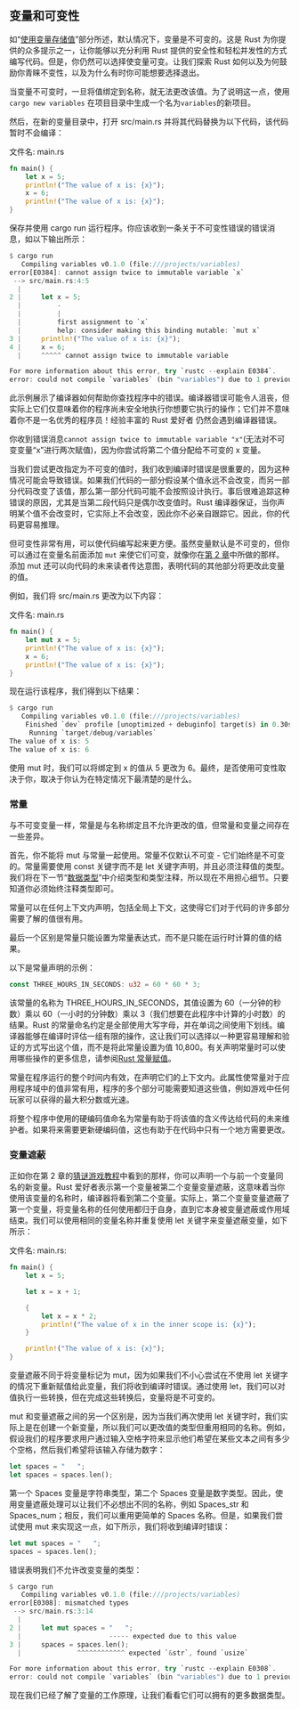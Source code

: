 ## 变量和可变性

如“[使用变量存储值](../guess-game/guess-game.md#用变量来存储值)”部分所述，默认情况下，变量是不可变的。这是 Rust 为你提供的众多提示之一，让你能够以充分利用 Rust 提供的安全性和轻松并发性的方式编写代码。但是，你仍然可以选择使变量可变。让我们探索 Rust 如何以及为何鼓励你青睐不变性，以及为什么有时你可能想要选择退出。

当变量不可变时，一旦将值绑定到名称，就无法更改该值。为了说明这一点，使用 `cargo new variables` 在项目目录中生成一个名为`variables`的新项目。

然后，在新的变量目录中，打开 src/main.rs 并将其代码替换为以下代码，该代码暂时不会编译：

文件名: main.rs

```rust
fn main() {
    let x = 5;
    println!("The value of x is: {x}");
    x = 6;
    println!("The value of x is: {x}");
}
```

保存并使用 cargo run 运行程序。你应该收到一条关于不可变性错误的错误消息，如以下输出所示：

```rust
$ cargo run
   Compiling variables v0.1.0 (file:///projects/variables)
error[E0384]: cannot assign twice to immutable variable `x`
 --> src/main.rs:4:5
  |
2 |     let x = 5;
  |         -
  |         |
  |         first assignment to `x`
  |         help: consider making this binding mutable: `mut x`
3 |     println!("The value of x is: {x}");
4 |     x = 6;
  |     ^^^^^ cannot assign twice to immutable variable

For more information about this error, try `rustc --explain E0384`.
error: could not compile `variables` (bin "variables") due to 1 previous error
```

此示例展示了编译器如何帮助你查找程序中的错误。编译器错误可能令人沮丧，但实际上它们仅意味着你的程序尚未安全地执行你想要它执行的操作；它们并不意味着你不是一名优秀的程序员！经验丰富的 Rust 爱好者 仍然会遇到编译器错误。

你收到错误消息`cannot assign twice to immutable variable "x"`(无法对不可变变量“x”进行两次赋值)，因为你尝试将第二个值分配给不可变的 x 变量。

当我们尝试更改指定为不可变的值时，我们收到编译时错误是很重要的，因为这种情况可能会导致错误。如果我们代码的一部分假设某个值永远不会改变，而另一部分代码改变了该值，那么第一部分代码可能不会按照设计执行。事后很难追踪这种错误的原因，尤其是当第二段代码只是偶尔改变值时。Rust 编译器保证，当你声明某个值不会改变时，它实际上不会改变，因此你不必亲自跟踪它。因此，你的代码更容易推理。

但可变性非常有用，可以使代码编写起来更方便。虽然变量默认是不可变的，但你可以通过在变量名前面添加 `mut` 来使它们可变，就像你在[第 2 章](../guess-game/guess-game.md#用变量来存储值)中所做的那样。添加 mut 还可以向代码的未来读者传达意图，表明代码的其他部分将更改此变量的值。

例如，我们将 src/main.rs 更改为以下内容：

文件名: main.rs

```rust
fn main() {
    let mut x = 5;
    println!("The value of x is: {x}");
    x = 6;
    println!("The value of x is: {x}");
}
```

现在运行该程序，我们得到以下结果：

```rust
$ cargo run
   Compiling variables v0.1.0 (file:///projects/variables)
    Finished `dev` profile [unoptimized + debuginfo] target(s) in 0.30s
     Running `target/debug/variables`
The value of x is: 5
The value of x is: 6
```

使用 mut 时，我们可以将绑定到 x 的值从 5 更改为 6。最终，是否使用可变性取决于你，取决于你认为在特定情况下最清楚的是什么。

### 常量

与不可变变量一样，常量是与名称绑定且不允许更改的值，但常量和变量之间存在一些差异。

首先，你不能将 mut 与常量一起使用。常量不仅默认不可变 - 它们始终是不可变的。常量需要使用 const 关键字而不是 let 关键字声明，并且必须注释值的类型。我们将在下一节“[数据类型](./data-type.md)”中介绍类型和类型注释，所以现在不用担心细节。只要知道你必须始终注释类型即可。

常量可以在任何上下文内声明，包括全局上下文，这使得它们对于代码的许多部分需要了解的值很有用。

最后一个区别是常量只能设置为常量表达式，而不是只能在运行时计算的值的结果。

以下是常量声明的示例：

```rust
const THREE_HOURS_IN_SECONDS: u32 = 60 * 60 * 3;
```

该常量的名称为 THREE_HOURS_IN_SECONDS，其值设置为 60（一分钟的秒数）乘以 60（一小时的分钟数）乘以 3（我们想要在此程序中计算的小时数）的结果。Rust 的常量命名约定是全部使用大写字母，并在单词之间使用下划线。编译器能够在编译时评估一组有限的操作，这让我们可以选择以一种更容易理解和验证的方式写出这个值，而不是将此常量设置为值 10,800。有关声明常量时可以使用哪些操作的更多信息，请参阅[Rust 常量赋值](https://doc.rust-lang.org/reference/const_eval.html)。

常量在程序运行的整个时间内有效，在声明它们的上下文内。此属性使常量对于应用程序域中的值非常有用，程序的多个部分可能需要知道这些值，例如游戏中任何玩家可以获得的最大积分数或光速。

将整个程序中使用的硬编码值命名为常量有助于将该值的含义传达给代码的未来维护者。如果将来需要更新硬编码值，这也有助于在代码中只有一个地方需要更改。

### 变量遮蔽

正如你在第 2 章的[猜谜游戏教程](../guess-game/guess-game.md#将猜测数字与秘密数字进行比较)中看到的那样，你可以声明一个与前一个变量同名的新变量。Rust 爱好者表示第一个变量被第二个变量变量遮蔽，这意味着当你使用该变量的名称时，编译器将看到第二个变量。实际上，第二个变量变量遮蔽了第一个变量，将变量名称的任何使用都归于自身，直到它本身被变量遮蔽或作用域结束。我们可以使用相同的变量名称并重复使用 let 关键字来变量遮蔽变量，如下所示：

文件名: main.rs:

```rust
fn main() {
    let x = 5;

    let x = x + 1;

    {
        let x = x * 2;
        println!("The value of x in the inner scope is: {x}");
    }

    println!("The value of x is: {x}");
}
```

变量遮蔽不同于将变量标记为 mut，因为如果我们不小心尝试在不使用 let 关键字的情况下重新赋值给此变量，我们将收到编译时错误。通过使用 let，我们可以对值执行一些转换，但在完成这些转换后，变量将是不可变的。

mut 和变量遮蔽之间的另一个区别是，因为当我们再次使用 let 关键字时，我们实际上是在创建一个新变量，所以我们可以更改值的类型但重用相同的名称。例如，假设我们的程序要求用户通过输入空格字符来显示他们希望在某些文本之间有多少个空格，然后我们希望将该输入存储为数字：

```rust
let spaces = "   ";
let spaces = spaces.len();
```

第一个 Spaces 变量是字符串类型，第二个 Spaces 变量是数字类型。因此，使用变量遮蔽处理可以让我们不必想出不同的名称，例如 Spaces_str 和 Spaces_num；相反，我们可以重用更简单的 Spaces 名称。但是，如果我们尝试使用 mut 来实现这一点，如下所示，我们将收到编译时错误：

```rust
let mut spaces = "   ";
spaces = spaces.len();
```

错误表明我们不允许改变变量的类型：

```rust
$ cargo run
   Compiling variables v0.1.0 (file:///projects/variables)
error[E0308]: mismatched types
 --> src/main.rs:3:14
  |
2 |     let mut spaces = "   ";
  |                      ----- expected due to this value
3 |     spaces = spaces.len();
  |              ^^^^^^^^^^^^ expected `&str`, found `usize`

For more information about this error, try `rustc --explain E0308`.
error: could not compile `variables` (bin "variables") due to 1 previous error
```

现在我们已经了解了变量的工作原理，让我们看看它们可以拥有的更多数据类型。